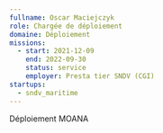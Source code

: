 ```yaml
---
fullname: Oscar Maciejczyk
role: Chargée de déploiement
domaine: Déploiement
missions:
  - start: 2021-12-09
    end: 2022-09-30
    status: service
    employer: Presta tier SNDV (CGI)
startups:
  - sndv_maritime
---
```


Déploiement MOANA
